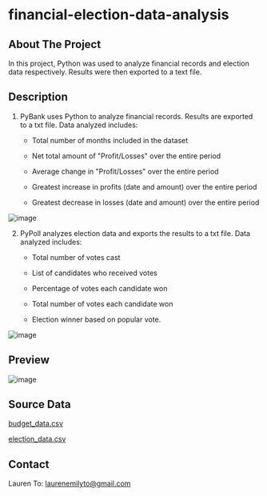 # financial-election-data-analysis

## About The Project
In this project, Python was used to analyze financial records and election data respectively. Results were then exported to a text file. 

## Description

  1) PyBank uses Python to analyze financial records. Results are exported to a txt file. Data analyzed includes:

      * Total number of months included in the dataset

      * Net total amount of "Profit/Losses" over the entire period

      * Average change in "Profit/Losses" over the entire period

      * Greatest increase in profits (date and amount) over the entire period

      * Greatest decrease in losses (date and amount) over the entire period
      
  ![image](https://user-images.githubusercontent.com/75763314/132066052-096bca23-4020-4c13-85bd-3d77982cd36f.png)

  2) PyPoll analyzes election data and exports the results to a txt file. Data analyzed includes:

      * Total number of votes cast

      * List of candidates who received votes

      * Percentage of votes each candidate won

      * Total number of votes each candidate won

      * Election winner based on popular vote.

![image](https://user-images.githubusercontent.com/75763314/132066141-16f78a16-6861-4c4f-b3c5-4982824edd26.png)

## Preview

![image](https://user-images.githubusercontent.com/75763314/132065212-a2805e3e-d25b-481a-837f-6576254ccfcc.png)

## Source Data
[budget_data.csv](https://github.com/laurenemilyto/python_challenge/blob/main/PyBank/Resources/budget_data1.csv) 

[election_data.csv](https://github.com/laurenemilyto/python_challenge/tree/main/PyPoll/Resources) 

## Contact
Lauren To: [laurenemilyto@gmail.com](laurenemilyto@gmail.com)
